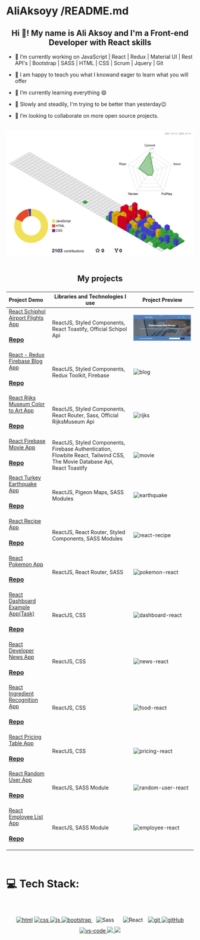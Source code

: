 # AliAksoyy /README.md
### <h2 align="center">Hi 👋! My name is Ali Aksoy and I'm a Front-end Developer with React skills</h2> 


 - :telescope: I’m currently working on JavaScript | React | Redux | Material UI | Rest API's | Bootstrap | SASS | HTML | CSS | Scrum | Jquery | Git

- 🌱  I am happy to teach you what I knowand eager to learn what you will offer

- 👀  I’m currently learning everything  😄

- 💞️  Slowly and steadily, I'm trying to be better than yesterday😉  

- 👯 I’m looking to collaborate on more open source projects.


<!--
## 🌐 Socials:


<a href="https://github.com/AliAksoyy" target="_blank">
<img src=https://img.shields.io/badge/github-%2324292e.svg?&style=for-the-badge&logo=github&logoColor=white alt=github style="margin-bottom: 5px;" />
</a>
<a href="https://www.linkedin.com/in/aliaksoyy/" target="_blank">
<img src=https://img.shields.io/badge/linkedin-%231E77B5.svg?&style=for-the-badge&logo=linkedin&logoColor=white alt=linkedin style="margin-bottom: 5px;" />
</a> 
<a href="https://mail.google.com/mail/u/1/#inbox" target="_blank">
<img src="https://img.shields.io/badge/gmail-f1f2f6.svg?&style=for-the-badge&logo=gmail&logoColor=red" alt=linkedin style="margin-bottom: 5px;" />
</a> 
-->
<br>

<div align="center">
<img src="./profile-3d-contrib/profile-gitblock.svg"/>
</div>

<br>


<h2 align="center"> My projects</h2>

###

  Project Demo       |Libraries and Technologies I use     |Project Preview   
:-------------------------|-------------------------|-------------------------
[React Schiphol Airport Flights App](https://reliable-chimera-0baadb.netlify.app/) <h3>[Repo](https://github.com/canocalir/schipol-metrics)</h3> | ReactJS, Styled Components, React Toastify, Official Schipol Api |![schiphol](https://raw.githubusercontent.com/AliAksoyy/React-Router-App/main/public/gif/maker.gif)
[React - Redux Firebase Blog App](https://gleaming-bunny-a87b8c.netlify.app/) <h3>[Repo](https://github.com/canocalir/reactor-blog)</h3> | ReactJS, Styled Components, Redux Toolkit, Firebase | ![blog](https://user-images.githubusercontent.com/11324886/202948194-cd867a9d-aa44-4da3-9312-5859f2a84049.gif)
[React Rijks Museum Color to Art App](https://startling-paprenjak-68c1ff.netlify.app/) <h3>[Repo](https://github.com/canocalir/rijksmuseum-colortopainting)</h3> | ReactJS, Styled Components, React Router, Sass, Official RijksMuseum Api |![rijks](https://user-images.githubusercontent.com/11324886/202180622-ad1b3cd7-47df-4b2b-9fcb-62ea6d751698.gif)
[React Firebase Movie App](https://musical-moonbeam-a4cdde.netlify.app/) <h3>[Repo](https://github.com/canocalir/movie-database)</h3> | ReactJS, Styled Components, Firebase Authentication, Flowbite React, Tailwind CSS, The Movie Database Api, React Toastify |![movie](https://user-images.githubusercontent.com/11324886/200697849-9cad9dba-e885-40ba-95e6-6625dfbfed77.gif)
[React Turkey Earthquake App](https://chimerical-eclair-cd9cee.netlify.app/) <h3>[Repo](https://github.com/canocalir/earthquake-app)</h3> | ReactJS, Pigeon Maps, SASS Modules |![earthquake](https://user-images.githubusercontent.com/11324886/195408038-20a679dd-34a5-4607-80ae-e914048c6218.gif)
[React Recipe App](https://prismatic-duckanoo-10bdd4.netlify.app/login) <h3>[Repo](https://github.com/canocalir/recipe-app)</h3> | ReactJS, React Router, Styled Components, SASS Modules |![react-recipe](https://user-images.githubusercontent.com/11324886/198851171-71801f20-ec83-4a10-8ca7-1dd7737e884c.gif)
[React Pokemon App](https://dulcet-chimera-3865aa.netlify.app/) <h3>[Repo](https://github.com/canocalir/pokemon-test)</h3> | ReactJS, React Router, SASS |![pokemon-react](https://user-images.githubusercontent.com/11324886/197602220-e1e1f573-ff52-4582-8f64-3429bd2c3cdf.gif)
[React Dashboard Example App(Task)](https://immfly-frontend-test.herokuapp.com/) <h3>[Repo](https://github.com/canocalir/immflyfrontend)</h3> | ReactJS, CSS |![dashboard-react](https://user-images.githubusercontent.com/11324886/197594289-b3d34e17-18ef-4c97-a926-cab893400871.gif)
[React Developer News App](https://canocalir.github.io/popular-news/) <h3>[Repo](https://github.com/canocalir/popular-news)</h3> | ReactJS, CSS |![news-react](https://user-images.githubusercontent.com/11324886/197608576-0e0cf7bf-f7f1-4d7a-b373-09f50d61bf48.gif)
[React Ingredient Recognition App](https://carty-food-recognition.herokuapp.com/) <h3>[Repo](https://github.com/canocalir/carty-frontend)</h3> | ReactJS, CSS |![food-react](https://user-images.githubusercontent.com/11324886/197904180-2abc3d7b-e9a5-4e39-a7ec-f7822a12d07e.gif)
[React Pricing Table App](https://rainbow-creponne-a8121c.netlify.app/) <h3>[Repo](https://github.com/canocalir/react-pricing-table)</h3> | ReactJS, CSS |![pricing-react](https://user-images.githubusercontent.com/11324886/197610573-9df32740-2c1c-43eb-883a-11430590252f.gif)
[React Random User App](https://resilient-brioche-95a033.netlify.app/) <h3>[Repo](https://github.com/canocalir/random-user-app)</h3> | ReactJS, SASS Module |![random-user-react](https://user-images.githubusercontent.com/11324886/197899509-635353c9-f932-4ee4-8aec-ee3913315dcc.gif)
[React Employee List App](https://sensational-quokka-924ea3.netlify.app/) <h3>[Repo](https://github.com/canocalir/employee-list)</h3> | ReactJS, SASS Module |![employee-react](https://user-images.githubusercontent.com/11324886/197614000-0fe0f77e-2949-4652-87d1-0b9154937e76.gif)

<br>

# 💻 Tech Stack:

<br>

<p align="center">
 <a href="#" target="_blank"><img src="https://upload.wikimedia.org/wikipedia/commons/thumb/6/61/HTML5_logo_and_wordmark.svg/1200px-HTML5_logo_and_wordmark.svg.png" alt="html" height="48"/></a> 
 <a href="#" target="_blank"> <img src="https://upload.wikimedia.org/wikipedia/commons/thumb/d/d5/CSS3_logo_and_wordmark.svg/1200px-CSS3_logo_and_wordmark.svg.png" alt="css" height="48"/> </a> 
<a href="#" target="_blank"> <img src="https://cdn.icon-icons.com/icons2/2108/PNG/512/javascript_icon_130900.png" alt="js" height="48"/> </a>
<a href="#" target="_blank"> <img src="https://cdn.icon-icons.com/icons2/2415/PNG/512/bootstrap_plain_wordmark_logo_icon_146620.png" alt="bootstrap" height="48"/> </a> 
  <img style="margin: 10px" src="https://profilinator.rishav.dev/skills-assets/sass-original.svg" alt="Sass" height="50" />  
<img style="margin: 10px" src="https://profilinator.rishav.dev/skills-assets/react-original-wordmark.svg" alt="React" height="50" />  
 <a href="#" target="_blank"> <img src="https://www.vectorlogo.zone/logos/git-scm/git-scm-icon.svg" alt="git" height="48"/> </a> 
 <a href="#" target="_blank"> <img src="https://github.githubassets.com/images/modules/logos_page/Octocat.png" alt="gitHub" height="48"/> </a> 
 <a href="#" target="_blank"> <img src="https://cdn.icon-icons.com/icons2/2107/PNG/512/file_type_vscode_icon_130084.png" alt="vs-code" height="48"/> </a>
 <a href="#" target="_blank"> <img src="https://user-images.githubusercontent.com/94930605/160258720-2a39e2f4-cb61-4b1a-9303-db050ffaa003.png" height="48"/> </a>  
 <a href="#" target="_blank"> <img src="https://logos-marcas.com/wp-content/uploads/2021/03/Jira-Emblema.png" height="48"/> </a>
 
<!--
   <div align="center">
  <a href="https://1999azzar.github.io/1999AZZAR/">
  <img  src="https://github.com/1999AZZAR/1999AZZAR/blob/main/resources/img/grid-snake.svg"
       alt="snake" /></a>

  <p align="center">
  <img height="50%" width="auto" src ="https://github-readme-stats.vercel.app/api?username=AliAksoyy&show_icons=true&count_private=true&theme=darcula&hide_border=true&hide=issues,contribs&bg_color=00000000">
  <img height="50%" width="auto" src ="https://github-readme-stats.vercel.app/api/top-langs/?username=AliAksoyy&layout=compact&hide_border=true&theme=darcula&bg_color=00000000&langs_count=6&hide=jupyter%20notebook,tex,css,php">
  <img src ="https://github-readme-streak-stats.herokuapp.com?user=AliAksoyy&theme=darcula&hide_border=true&background=FFFFFF00">
  <br>


</div>

  <div align="center">
  <a href="#" style="background:white;">
    <img src="https://activity-graph.herokuapp.com/graph?username=AliAksoyy&theme=react-lighter" />
  </a>
</div>
-->
